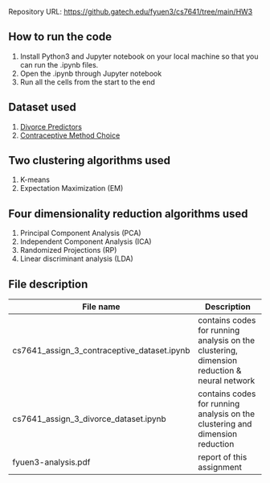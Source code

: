 Repository URL: https://github.gatech.edu/fyuen3/cs7641/tree/main/HW3

## How to run the code
1. Install Python3 and Jupyter notebook on your local machine so that you can run the .ipynb files.
2. Open the .ipynb through Jupyter notebook
3. Run all the cells from the start to the end


## Dataset used
1. [Divorce Predictors](https://archive.ics.uci.edu/ml/datasets/Divorce+Predictors+data+set)
2. [Contraceptive Method Choice](https://archive.ics.uci.edu/ml/datasets/Contraceptive+Method+Choice)


## Two clustering algorithms used
1. K-means
2. Expectation Maximization (EM) 


## Four dimensionality reduction algorithms used
1. Principal Component Analysis (PCA)
2. Independent Component Analysis (ICA)
3. Randomized Projections (RP)
4. Linear discriminant analysis (LDA)


## File description
| File name                                   | Description                                                                                 |
|---------------------------------------------|---------------------------------------------------------------------------------------------|
| cs7641_assign_3_contraceptive_dataset.ipynb | contains codes for running analysis on the clustering, dimension reduction & neural network |
| cs7641_assign_3_divorce_dataset.ipynb       | contains codes for running analysis on the clustering and dimension reduction               |
| fyuen3-analysis.pdf                         | report of this assignment                                                                   |
